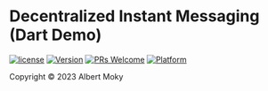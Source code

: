 # Decentralized Instant Messaging (Dart Demo)


[![license](https://img.shields.io/github/license/mashape/apistatus.svg)](https://github.com/moky/ObjectKey/blob/master/LICENSE)
[![Version](https://img.shields.io/badge/alpha-0.1.0-red.svg)](https://github.com/moky/ObjectKey/archive/master.zip)
[![PRs Welcome](https://img.shields.io/badge/PRs-welcome-brightgreen.svg)](https://github.com/moky/ObjectKey/pulls)
[![Platform](https://img.shields.io/badge/Platform-Dart%203-brightgreen.svg)](https://github.com/moky/ObjectKey/wiki)

Copyright &copy; 2023 Albert Moky
